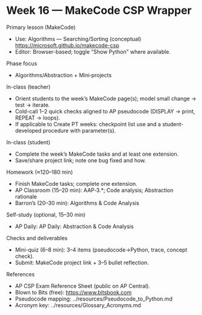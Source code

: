 # Week 16 — MakeCode CSP Wrapper

Primary lesson (MakeCode)
- Use: Algorithms — Searching/Sorting (conceptual)
  https://microsoft.github.io/makecode-csp
- Editor: Browser-based; toggle “Show Python” where available.

Phase focus
- Algorithms/Abstraction + Mini‑projects

In-class (teacher)
- Orient students to the week’s MakeCode page(s); model small change → test → iterate.
- Cold-call 1–2 quick checks aligned to AP pseudocode (DISPLAY → print, REPEAT → loops).
- If applicable to Create PT weeks: checkpoint list use and a student-developed procedure with parameter(s).

In-class (student)
- Complete the week’s MakeCode tasks and at least one extension.
- Save/share project link; note one bug fixed and how.

Homework (≈120–180 min)
- Finish MakeCode tasks; complete one extension.
- AP Classroom (15–20 min): AAP‑3.*; Code analysis; Abstraction rationale
- Barron’s (20–30 min): Algorithms & Code Analysis

Self-study (optional, 15–30 min)
- AP Daily: AP Daily: Abstraction & Code Analysis

Checks and deliverables
- Mini-quiz (6–8 min): 3–4 items (pseudocode→Python, trace, concept check).
- Submit: MakeCode project link + 3–5 bullet reflection.

References
- AP CSP Exam Reference Sheet (public on AP Central).
- Blown to Bits (free): https://www.bitsbook.com
- Pseudocode mapping: ../resources/Pseudocode_to_Python.md
- Acronym key: ../resources/Glossary_Acronyms.md
